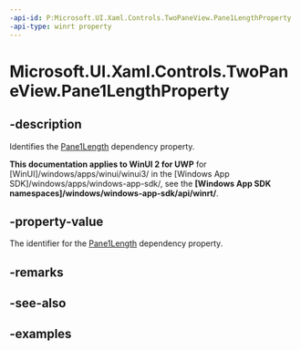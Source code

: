 ```yaml
---
-api-id: P:Microsoft.UI.Xaml.Controls.TwoPaneView.Pane1LengthProperty
-api-type: winrt property
---
```


<!-- Property syntax.
public DependencyProperty Pane1LengthProperty { get; }
-->

# Microsoft.UI.Xaml.Controls.TwoPaneView.Pane1LengthProperty

## -description

Identifies the [Pane1Length](twopaneview_pane1length.md) dependency property.

**This documentation applies to WinUI 2 for UWP** for [WinUI]/windows/apps/winui/winui3/ in the [Windows App SDK]/windows/apps/windows-app-sdk/, see the **[Windows App SDK namespaces]/windows/windows-app-sdk/api/winrt/**.

## -property-value

The identifier for the [Pane1Length](twopaneview_pane1length.md) dependency property.

## -remarks

## -see-also

## -examples

